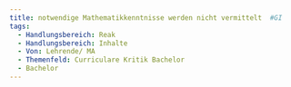 ```yaml
---
title: notwendige Mathematikkenntnisse werden nicht vermittelt  #GI
tags:
  - Handlungsbereich: Reak
  - Handlungsbereich: Inhalte
  - Von: Lehrende/ MA
  - Themenfeld: Curriculare Kritik Bachelor
  - Bachelor
---
```

